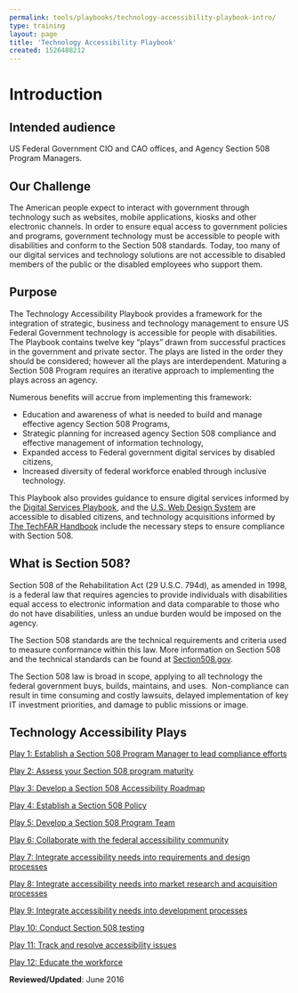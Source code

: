 ```yaml
---
permalink: tools/playbooks/technology-accessibility-playbook-intro/
type: training
layout: page
title: 'Technology Accessibility Playbook'
created: 1526408212
---
```


<div>
  <h1>
    Introduction
  </h1>
</div>

## Intended audience

US Federal Government CIO and CAO offices, and Agency Section 508 Program Managers.

## Our Challenge

The American people expect to interact with government through technology such as websites, mobile applications, kiosks and other electronic channels. In order to ensure equal access to government policies and programs, government technology must be accessible to people with disabilities and conform to the Section 508 standards. Today, too many of our digital services and technology solutions are not accessible to disabled members of the public or the disabled employees who support them.

## Purpose

The Technology Accessibility Playbook provides a framework for the integration of strategic, business and technology management to ensure US Federal Government technology is accessible for people with disabilities. The Playbook contains twelve key &ldquo;plays&rdquo; drawn from successful practices in the government and private sector. The plays are listed in the order they should be considered; however all the plays are interdependent. Maturing a Section 508 Program requires an iterative approach to implementing the plays across an agency.

Numerous benefits will accrue from implementing this framework:

  * Education and awareness of what is needed to build and manage effective agency Section 508 Programs,
  * Strategic planning for increased&nbsp;agency Section 508 compliance and effective management of information technology,
  * Expanded access to Federal government digital services by disabled citizens,
  * Increased diversity of federal workforce enabled through inclusive technology.

This Playbook also provides guidance to ensure digital services informed by the [Digital Services Playbook][1], and the [U.S. Web Design System][2] are accessible to disabled citizens, and technology acquisitions informed by [The TechFAR Handbook][3] include the necessary steps to ensure compliance with Section 508.

## What is Section 508?

Section 508 of the Rehabilitation Act (29 U.S.C. 794d), as amended in 1998, is a federal law that requires agencies to provide individuals with disabilities equal access to electronic information and data comparable to those who do not have disabilities, unless an undue burden would be imposed on the agency.

The Section 508 standards are the technical requirements and criteria used to measure conformance within this law. More information on Section 508 and the technical standards can be found at [Section508.gov][4].

The Section 508 law is broad in scope, applying to all technology the federal government buys, builds, maintains, and uses.&nbsp; Non-compliance can result in time consuming and costly lawsuits, delayed implementation of key IT investment priorities, and damage to public missions or image.

<div>
  <h2>
    Technology Accessibility Plays
  </h2>
</div>

[Play 1: Establish a Section 508 Program Manager to lead compliance efforts][5]

[Play 2: Assess your Section 508 program maturity][6]

[Play 3: Develop a Section 508 Accessibility Roadmap][7]

[Play 4: Establish a Section 508 Policy][8]

[Play 5: Develop a Section 508 Program Team][9]

[Play 6: Collaborate with the federal accessibility community][10]

[Play 7: Integrate accessibility needs into requirements and design processes][11]

[Play 8: Integrate accessibility needs into market research and acquisition processes][12]

[Play 9: Integrate accessibility needs into development processes][13]

[Play 10: Conduct Section 508 testing][14]

[Play 11: Track and resolve accessibility issues][15]

[Play 12: Educate the workforce][16]


**Reviewed/Updated**: June 2016

 [1]: https://playbook.cio.gov/
 [2]: https://standards.usa.gov/
 [3]: https://playbook.cio.gov/techfar/
 [4]: {{site.baseurl}}/
 [5]: {{site.baseurl}}/tools/playbooks/technology-accessibility-playbook-intro/play01
 [6]: {{site.baseurl}}/tools/playbooks/technology-accessibility-playbook-intro/play02
 [7]: {{site.baseurl}}/tools/playbooks/technology-accessibility-playbook-intro/play03
 [8]: {{site.baseurl}}/tools/playbooks/technology-accessibility-playbook-intro/play04
 [9]: {{site.baseurl}}/tools/playbooks/technology-accessibility-playbook-intro/play05
 [10]: {{site.baseurl}}/tools/playbooks/technology-accessibility-playbook-intro/play06
 [11]: {{site.baseurl}}/tools/playbooks/technology-accessibility-playbook-intro/play07
 [12]: {{site.baseurl}}/tools/playbooks/technology-accessibility-playbook-intro/play08
 [13]: {{site.baseurl}}/tools/playbooks/technology-accessibility-playbook-intro/play09
 [14]: {{site.baseurl}}/tools/playbooks/technology-accessibility-playbook-intro/play10
 [15]: {{site.baseurl}}/tools/playbooks/technology-accessibility-playbook-intro/play11
 [16]: {{site.baseurl}}/tools/playbooks/technology-accessibility-playbook-intro/play12